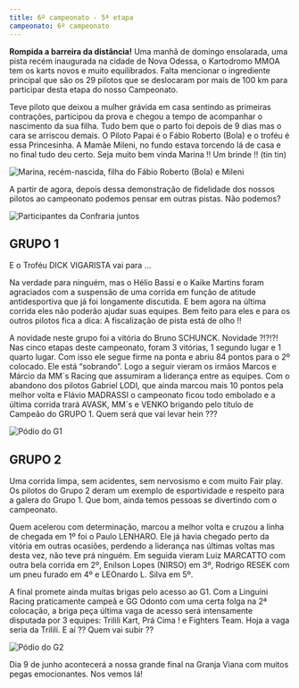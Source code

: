 ```yaml
---
title: 6º campeonato - 5ª etapa
campeonato: 6º campeonato
---
```


**Rompida a barreira da distância!**
Uma manhã de domingo ensolarada, uma pista recém inaugurada na cidade de Nova Odessa, o Kartodromo MMOA tem os karts novos e muito equilibrados. Falta mencionar o ingrediente principal que são os 29 pilotos que se deslocaram por mais de 100 km para participar desta etapa do nosso Campeonato.

Teve piloto que deixou a mulher grávida em casa sentindo as primeiras contrações, participou da prova e chegou a tempo de acompanhar o nascimento da sua filha. Tudo bem que o parto foi depois de 9 dias mas o cara se arriscou demais. O Piloto Papai é o Fábio Roberto (Bola) e o troféu é essa Princesinha. A Mamãe Mileni, no fundo estava torcendo lá de casa e no final tudo deu certo. Seja muito bem vinda Marina !! Um brinde !! (tin tin)

![Marina, recém-nascida, filha do Fábio Roberto (Bola) e Mileni](/uploads/Marina.jpg)

A partir de agora, depois dessa demonstração de fidelidade dos nossos pilotos ao campeonato podemos pensar em outras pistas. Não podemos?

![Participantes da Confraria juntos](/uploads/2013_sem1_Confraria_Reunida.jpg)

## GRUPO 1

E o Troféu DICK VIGARISTA vai para …

Na verdade para ninguém, mas o Hélio Bassi e o Kaike Martins foram agraciados com a suspensão de uma corrida em função de atitude antidesportiva que já foi longamente discutida. E bem agora na última corrida eles não poderão ajudar suas equipes. Bem feito para eles e para os outros pilotos fica a dica: A fiscalização de pista está de olho !!

A novidade neste grupo foi a vitória do Bruno SCHUNCK. Novidade ?!?!?! Nas cinco etapas deste campeonato, foram 3 vitórias, 1 segundo lugar e 1 quarto lugar. Com isso ele segue firme na ponta e abriu 84 pontos para o 2º colocado. Ele está “sobrando”. Logo a seguir vieram os irmãos Marcos e Márcio da MM`s Racing que assumiram a liderança entre as equipes. Com o abandono dos  pilotos Gabriel LODI, que ainda marcou mais 10 pontos pela melhor volta e Flávio MADRASSI o campeonato ficou todo embolado e a última corrida trará AVASK, MM´s e VENKO brigando pelo título de Campeão do GRUPO 1. Quem será que vai levar hein ???

![Pódio do G1](/uploads/Podio2013_sem1_prova05_GranjaG1.jpg)

## GRUPO 2

Uma corrida limpa, sem acidentes, sem nervosismo e com muito Fair play. Os pilotos do Grupo 2 deram um exemplo de esportividade e respeito para a galera do Grupo 1. Que bom, ainda temos pessoas se divertindo com o campeonato.

Quem acelerou com determinação, marcou a melhor volta e cruzou a linha de chegada em 1º foi o Paulo LENHARO. Ele já havia chegado perto da vitória em outras ocasiões, perdendo a liderança nas últimas voltas mas desta vez, não teve prá ninguém. Em seguida vieram Luiz MARCATTO com outra bela corrida em 2º, Enilson Lopes (NIRSO) em 3º, Rodrigo RESEK com um pneu furado em 4º e LEOnardo L. Silva em 5º.

A final promete ainda muitas brigas pelo acesso ao G1. Com a Linguini Racing praticamente campeã e GG Odonto com uma certa folga na 2ª colocação, a briga peça última vaga de acesso será intensamente disputada por 3 equipes: Trilili Kart, Prá Cima ! e Fighters Team. Hoja a vaga seria da Trilili. E aí ?? Quem vai subir ??

![Pódio do G2](/uploads/Podio2013_sem1_prova05_GranjaG2.jpg)

Dia 9 de junho acontecerá a nossa grande final na Granja Viana com muitos pegas emocionantes. Nos vemos lá!